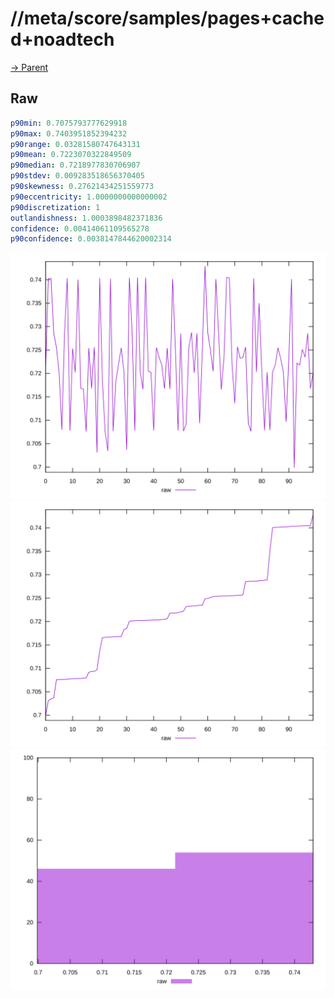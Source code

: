 
# //meta/score/samples/pages+cached+noadtech

[→ Parent](../..)


## Raw


```yaml
p90min: 0.7075793777629918
p90max: 0.7403951852394232
p90range: 0.03281580747643131
p90mean: 0.7223070322849509
p90median: 0.7218977830706907
p90stdev: 0.009283518656370405
p90skewness: 0.27621434251559773
p90eccentricity: 1.0000000000000002
p90discretization: 1
outlandishness: 1.0003898482371836
confidence: 0.00414061109565278
p90confidence: 0.0038147844620002314

```

![PLOT: raw-values](./raw/values.svg)![PLOT: raw-sorted](./raw/sorted.svg)![PLOT: raw-histogram](./raw/histogram.svg)